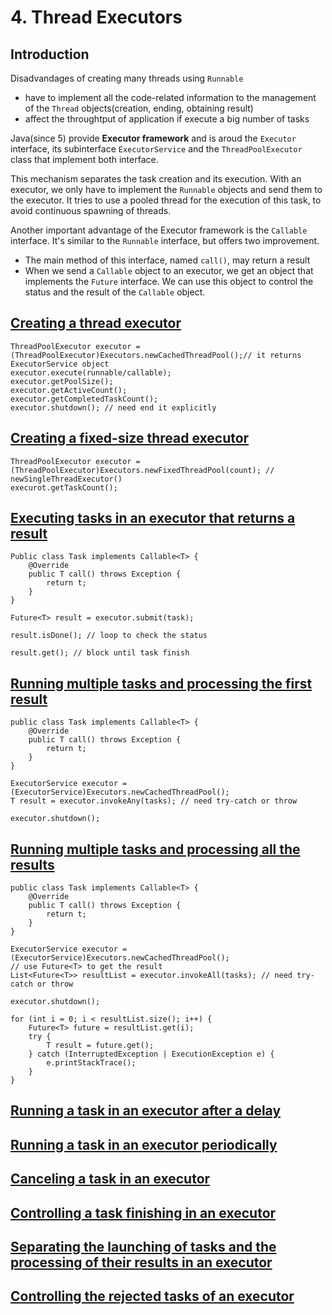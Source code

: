 # 4. Thread Executors

## Introduction

Disadvandages of creating many threads using `Runnable`

* have to implement all the code-related information to the management of the `Thread` objects(creation, ending, obtaining result)
* affect the throughtput of application if execute a big number of tasks

Java(since 5) provide __Executor framework__ and is aroud the `Executor` interface, its subinterface `ExecutorService` and the `ThreadPoolExecutor` class that implement both interface.

This mechanism separates the task creation and its execution.
With an executor, we only have to implement the `Runnable` objects and send them to the executor. 
It tries to use a pooled thread for the execution of this task, to avoid continuous spawning of threads.

Another important advantage of the Executor framework is the `Callable` interface. It's similar to the `Runnable` interface, but offers two improvement.

* The main method of this interface, named `call()`, may return a result
* When we send a `Callable` object to an executor, we get an object that implements the `Future` interface. We can use this object to control the status and the result of the `Callable` object.

## [Creating a thread executor](creating-thread-executor)

    ThreadPoolExecutor executor = (ThreadPoolExecutor)Executors.newCachedThreadPool();// it returns ExecutorService object
    executor.execute(runnable/callable);
    executor.getPoolSize();
    executor.getActiveCount();
    executor.getCompletedTaskCount();
    executor.shutdown(); // need end it explicitly

## [Creating a fixed-size thread executor](creating-fixed-size-thread-executor)

    ThreadPoolExecutor executor = (ThreadPoolExecutor)Executors.newFixedThreadPool(count); // newSingleThreadExecutor()
    execurot.getTaskCount();

## [Executing tasks in an executor that returns a result](executing-tasks-in-executor-returns-result)

    Public class Task implements Callable<T> {
        @Override
        public T call() throws Exception {
            return t;
        }
    }

    Future<T> result = executor.submit(task);
    
    result.isDone(); // loop to check the status
    
    result.get(); // block until task finish

## [Running multiple tasks and processing the first result](running-multiple-tasks-processing-first-result)

    public class Task implements Callable<T> {
        @Override
        public T call() throws Exception {
            return t;
        }
    }

    ExecutorService executor = (ExecutorService)Executors.newCachedThreadPool();
    T result = executor.invokeAny(tasks); // need try-catch or throw

    executor.shutdown();

## [Running multiple tasks and processing all the results](running-multiple-tasks-processing-all-results)

    public class Task implements Callable<T> {
        @Override
        public T call() throws Exception {
            return t;
        }
    }

    ExecutorService executor = (ExecutorService)Executors.newCachedThreadPool();
    // use Future<T> to get the result
    List<Future<T>> resultList = executor.invokeAll(tasks); // need try-catch or throw

    executor.shutdown();

    for (int i = 0; i < resultList.size(); i++) {
        Future<T> future = resultList.get(i);
        try {
            T result = future.get();
        } catch (InterruptedException | ExecutionException e) {
            e.printStackTrace();
        }
    }

## [Running a task in an executor after a delay](running-task-in-executor-after-delay)

## [Running a task in an executor periodically](running-task-in-executor-periodically)

## [Canceling a task in an executor](canceling-task-in-executor)

## [Controlling a task finishing in an executor](controlling-task-finishing-in-executor)

## [Separating the launching of tasks and the processing of their results in an executor](separating-launching-tasks-processing-results-in-executor)

## [Controlling the rejected tasks of an executor](controlling-rejected-tasks-of-executor)
